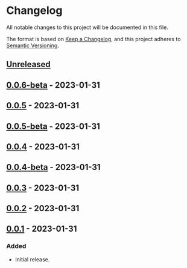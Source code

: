 # Changelog

All notable changes to this project will be documented in this file.

The format is based on [Keep a Changelog](https://keepachangelog.com/en/1.0.0/),
and this project adheres to [Semantic Versioning](https://semver.org/spec/v2.0.0.html).

## [Unreleased]

## [0.0.6-beta] - 2023-01-31

## [0.0.5] - 2023-01-31

## [0.0.5-beta] - 2023-01-31

## [0.0.4] - 2023-01-31

## [0.0.4-beta] - 2023-01-31

## [0.0.3] - 2023-01-31

## [0.0.2] - 2023-01-31

## [0.0.1] - 2023-01-31

### Added

- Initial release.


[Unreleased]: https://github.com/wagnerlduarte/releasy-action/compare/v0.0.6-beta...HEAD
[0.0.6-beta]: https://github.com/wagnerlduarte/releasy-action/compare/v0.0.5...v0.0.6-beta
[0.0.5]: https://github.com/wagnerlduarte/releasy-action/compare/v0.0.5-beta...v0.0.5
[0.0.5-beta]: https://github.com/wagnerlduarte/releasy-action/compare/v0.0.4...v0.0.5-beta
[0.0.4]: https://github.com/wagnerlduarte/releasy-action/compare/v0.0.4-beta...v0.0.4
[0.0.4-beta]: https://github.com/wagnerlduarte/releasy-action/compare/v0.0.3...v0.0.4-beta
[0.0.3]: https://github.com/wagnerlduarte/releasy-action/compare/v0.0.2...v0.0.3
[0.0.2]: https://github.com/wagnerlduarte/releasy-action/compare/v0.0.1...v0.0.2
[0.0.1]: https://github.com/wagnerlduarte/releasy-action/compare/v0.0.0...v0.0.1